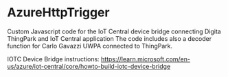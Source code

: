 # AzureHttpTrigger
 Custom Javascript code for the IoT Central device bridge connecting Digita ThingPark and IoT Central application
 The code includes also a decoder function for Carlo Gavazzi UWPA connected to ThingPark.
 
 IOTC Device Bridge instructions: https://learn.microsoft.com/en-us/azure/iot-central/core/howto-build-iotc-device-bridge
